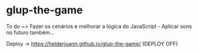 # glup-the-game

To do ~> Fazer os cenários e melhorar a lógica do JavaScript - Aplicar sons no futuro também...

Deploy -> https://helderjuann.github.io/glup-the-game/ (DEPLOY OFF)
